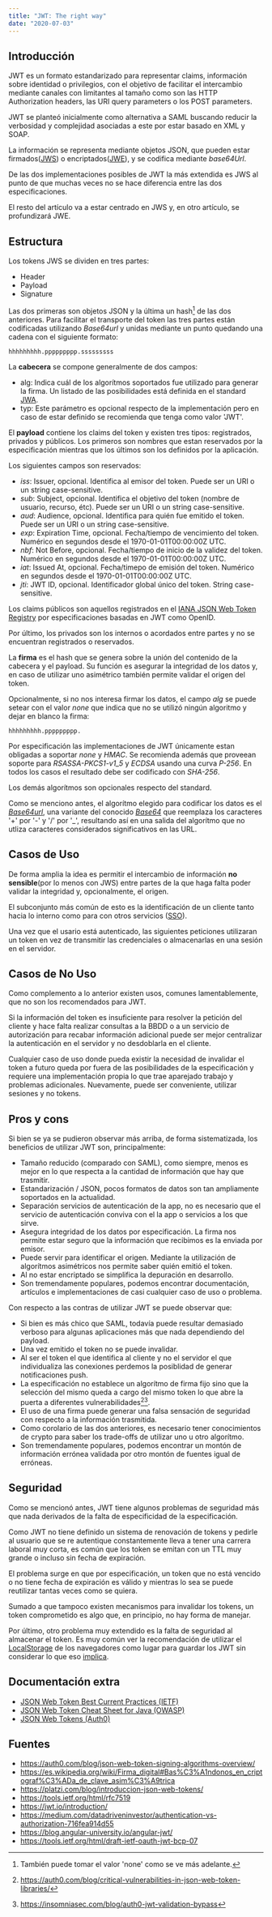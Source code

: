 ```yaml
---
title: "JWT: The right way"
date: "2020-07-03"
---
```


## Introducción

JWT es un formato estandarizado para representar claims, información sobre identidad o privilegios, con el objetivo de facilitar el intercambio mediante canales con limitantes al tamaño como son las HTTP Authorization headers, las URI query parameters o los POST parameters.

JWT se planteó inicialmente como alternativa a SAML buscando reducir la verbosidad y complejidad asociadas a este por estar basado en XML y SOAP.

La información se representa mediante objetos JSON, que pueden estar firmados([JWS](https://tools.ietf.org/html/rfc7515)) o encriptados([JWE](https://tools.ietf.org/html/rfc7516)), y se codifica mediante *base64Url*.

De las dos implementaciones posibles de JWT la más extendida es JWS al punto de que muchas veces no se hace diferencia entre las dos especificaciones.

El resto del artículo va a estar centrado en JWS y, en otro artículo, se profundizará JWE.

## Estructura

Los tokens JWS se dividen en tres partes:

- Header
- Payload
- Signature

Las dos primeras son objetos JSON y la última un hash[^1] de las dos anteriores. Para facilitar el transporte del token las tres partes están codificadas utilizando *Base64url* y unidas mediante un punto quedando una cadena con el siguiente formato:

`hhhhhhhhh.ppppppppp.sssssssss`

La **cabecera** se compone generalmente de dos campos:

- alg: Indica cuál de los algorítmos soportados fue utilizado para generar la firma. Un listado de las posibilidades está definida en el standard [JWA](https://tools.ietf.org/html/rfc7518#section-3).
- typ: Este parámetro es opcional respecto de la implementación pero en caso de estar definido se recomienda que tenga como valor 'JWT'.

El **payload** contiene los claims del token y existen tres tipos: registrados, privados y públicos. Los primeros son nombres que estan reservados por la especificación mientras que los últimos son los definidos por la aplicación.

Los siguientes campos son reservados:

- *iss*: Issuer, opcional. Identifica al emisor del token. Puede ser un URI o un string case-sensitive.
- *sub*: Subject, opcional. Identifica el objetivo del token (nombre de usuario, recurso, étc). Puede ser un URI o un string case-sensitive.
- *aud*: Audience, opcional. Identifica para quién fue emitido el token. Puede ser un URI o un string case-sensitive.
- *exp*: Expiration Time, opcional. Fecha/tiempo de vencimiento del token. Numérico en segundos desde el 1970-01-01T00:00:00Z UTC.
- *nbf*: Not Before, opcional. Fecha/tiempo de inicio de la validez del token. Numérico en segundos desde el 1970-01-01T00:00:00Z UTC.
- *iat*: Issued At, opcional. Fecha/timepo de emisión del token. Numérico en segundos desde el 1970-01-01T00:00:00Z UTC.
- *jti*: JWT ID, opcional. Identificador global único del token. String case-sensitive.

Los claims públicos son aquellos registrados en el [IANA JSON Web Token Registry](https://www.iana.org/assignments/jwt/jwt.xhtml) por especificaciones basadas en JWT como OpenID.

Por último, los privados son los internos o acordados entre partes y no se encuentran registrados o reservados.

La **firma** es el hash que se genera sobre la unión del contenido de la cabecera y el payload. Su función es asegurar la integridad de los datos y, en caso de utilizar uno asimétrico también permite validar el origen del token.

Opcionalmente, si no nos interesa firmar los datos, el campo *alg* se puede setear con el valor *none* que indica que no se utilizó ningún algoritmo y dejar en blanco la firma:

`hhhhhhhhh.ppppppppp.`

Por especificación las implementaciones de JWT únicamente estan obligadas a soportar *none* y *HMAC*. Se recomienda además que proveean soporte para *RSASSA-PKCS1-v1_5* y *ECDSA* usando una curva *P-256*. En todos los casos el resultado debe ser codificado con *SHA-256*.

Los demás algorítmos son opcionales respecto del standard.

Como se menciono antes, el algorítmo elegido para codificar los datos es el [*Base64url*](https://base64.guru/standards/base64url), una variante del conocido [*Base64*](https://base64.guru/standards/main) que reemplaza los caracteres '+' por '-' y '/' por '_', resultando así en una salida del algorítmo que no utliza caracteres considerados significativos en las URL.


## Casos de Uso
De forma amplia la idea es permitir el intercambio de información **no sensible**(por lo menos con JWS) entre partes de la que haga falta poder validar la integridad y, opcionalmente, el origen. 

El subconjunto más común de esto es la identificación de un cliente tanto hacia lo interno como para con otros servicios ([SSO](https://en.wikipedia.org/wiki/Single_sign-on)).

Una vez que el usario está autenticado, las siguientes peticiones utilizaran un token en vez de transmitir las credenciales o almacenarlas en una sesión en el servidor.

## Casos de No Uso

Como complemento a lo anterior existen usos, comunes lamentablemente, que no son los recomendados para JWT.

Si la información del token es insuficiente para resolver la petición del cliente y hace falta realizar consultas a la BBDD o a un servicio de autorización para recabar información adicional puede ser mejor centralizar la autenticación en el servidor y no desdoblarla en el cliente.

Cualquier caso de uso donde pueda existir la necesidad de invalidar el token a futuro queda por fuera de las posibilidades de la especificación y requiere una implementación propia lo que trae aparejado trabajo y problemas adicionales. Nuevamente, puede ser conveniente, utilizar sesiones y no tokens.

## Pros y cons

Si bien se ya se pudieron observar más arriba, de forma sistematizada, los beneficios de utilizar JWT son, principalmente:

- Tamaño reducido (comparado con SAML), como siempre, menos es mejor en lo que respecta a la cantidad de información que hay que trasmitir.
- Estandarización / JSON, pocos formatos de datos son tan ampliamente soportados en la actualidad.
- Separación servicios de autenticación de la app, no es necesario que el servicio de autenticación conviva con el la app o servicios a los que sirve.
- Asegura integridad de los datos por especificación. La firma nos permite estar seguro que la información que recibimos es la enviada por emisor.
- Puede servir para identificar el origen. Mediante la utilización de algorítmos asimétricos nos permite saber quién emitió el token.
- Al no estar encriptado se simplifica la depuración en desarrollo.
- Son tremendamente populares, podemos encontrar documentación, artículos e implementaciones de casi cualquier caso de uso o problema.

Con respecto a las contras de utilizar JWT se puede observar que:

- Si bien es más chico que SAML, todavía puede resultar demasiado verboso para algunas aplicaciones más que nada dependiendo del payload.
- Una vez emitido el token no se puede invalidar.
- Al ser el token el que identifica al cliente y no el servidor el que individualiza las conexiones perdemos la posiblidad de generar notificaciones push.
- La especificación no establece un algorítmo de firma fijo sino que la selección del mismo queda a cargo del mismo token lo que abre la puerta a diferentes vulnerabilidades[^2][^3].
- El uso de una firma puede generar una falsa sensación de seguridad con respecto a la información trasmitida.
- Como corolario de las dos anteriores, es necesario tener conocimientos de crypto para saber los trade-offs de utilizar uno u otro algorítmo.
- Son tremendamente populares, podemos encontrar un montón de información errónea validada por otro montón de fuentes igual de erróneas.

## Seguridad
Como se mencionó antes, JWT tiene algunos problemas de seguridad más que nada derivados de la falta de especificidad de la especificación.

Como JWT no tiene definido un sistema de renovación de tokens y pedirle al usuario que se re autentique constantemente lleva a tener una carrera laboral muy corta, es común que los token se emitan con un TTL muy grande o incluso sin fecha de expiración.

El problema surge en que por especificación, un token que no está vencido o no tiene fecha de expiración es válido y mientras lo sea se puede reutilizar tantas veces como se quiera.

Sumado a que tampoco existen mecanismos para invalidar los tokens, un token comprometido es algo que, en principio, no hay forma de manejar.

Por último, otro problema muy extendido es la falta de seguridad al almacenar el token. Es muy común ver la recomendación de utilizar el [LocalStorage](https://developer.mozilla.org/en-US/docs/Web/API/Window/localStorage) de los navegadores como lugar para guardar los JWT sin considerar lo que eso [implica](https://michael-coates.blogspot.com/2010/07/html5-local-storage-and-xss.html).

## Documentación extra
- [JSON Web Token Best Current Practices (IETF)](https://tools.ietf.org/html/draft-ietf-oauth-jwt-bcp-07)
- [JSON Web Token Cheat Sheet for Java (OWASP)](https://cheatsheetseries.owasp.org/cheatsheets/JSON_Web_Token_for_Java_Cheat_Sheet.html)
- [JSON Web Tokens (Auth0)](https://auth0.com/docs/tokens/concepts/jwts)



## Fuentes
- https://auth0.com/blog/json-web-token-signing-algorithms-overview/
- https://es.wikipedia.org/wiki/Firma_digital#Bas%C3%A1ndonos_en_criptograf%C3%ADa_de_clave_asim%C3%A9trica
- https://platzi.com/blog/introduccion-json-web-tokens/
- https://tools.ietf.org/html/rfc7519
- https://jwt.io/introduction/
- https://medium.com/datadriveninvestor/authentication-vs-authorization-716fea914d55
- https://blog.angular-university.io/angular-jwt/
- https://tools.ietf.org/html/draft-ietf-oauth-jwt-bcp-07

[^1]: También puede tomar el valor 'none' como se ve más adelante.
[^2]: https://auth0.com/blog/critical-vulnerabilities-in-json-web-token-libraries/
[^3]: https://insomniasec.com/blog/auth0-jwt-validation-bypass